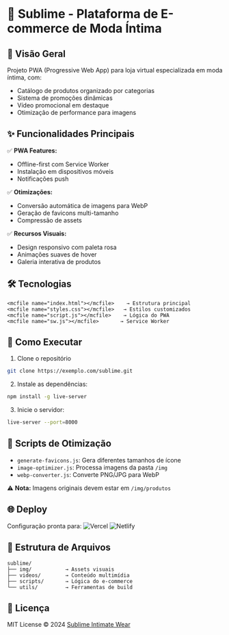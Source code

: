 # 🦋 Sublime - Plataforma de E-commerce de Moda Íntima

## 📌 Visão Geral
Projeto PWA (Progressive Web App) para loja virtual especializada em moda íntima, com:
- Catálogo de produtos organizado por categorias
- Sistema de promoções dinâmicas
- Vídeo promocional em destaque
- Otimização de performance para imagens

## ✨ Funcionalidades Principais
✅ **PWA Features:**
- Offline-first com Service Worker
- Instalação em dispositivos móveis
- Notificações push

✅ **Otimizações:**
- Conversão automática de imagens para WebP
- Geração de favicons multi-tamanho
- Compressão de assets

✅ **Recursos Visuais:**
- Design responsivo com paleta rosa
- Animações suaves de hover
- Galeria interativa de produtos

## 🛠️ Tecnologias
```
<mcfile name="index.html"></mcfile>    → Estrutura principal
<mcfile name="styles.css"></mcfile>   → Estilos customizados
<mcfile name="script.js"></mcfile>    → Lógica do PWA
<mcfile name="sw.js"></mcfile>       → Service Worker
```

## 🚀 Como Executar
1. Clone o repositório
```bash
git clone https://exemplo.com/sublime.git
```
2. Instale as dependências:
```bash
npm install -g live-server
```
3. Inicie o servidor:
```bash
live-server --port=8000
```

## 🔧 Scripts de Otimização
- `generate-favicons.js`: Gera diferentes tamanhos de ícone
- `image-optimizer.js`: Processa imagens da pasta `/img`
- `webp-converter.js`: Converte PNG/JPG para WebP

⚠️ **Nota:** Imagens originais devem estar em `/img/produtos`

## 🌐 Deploy
Configuração pronta para:
![Vercel](https://img.shields.io/badge/Deploy-Vercel-%23000000)
![Netlify](https://img.shields.io/badge/Deploy-Netlify-%2300C7B7)

## 📂 Estrutura de Arquivos
```
sublime/
├── img/           → Assets visuais
├── videos/        → Conteúdo multimídia
├── scripts/       → Lógica do e-commerce
└── utils/         → Ferramentas de build
```

## 📄 Licença
MIT License © 2024 [Sublime Intimate Wear](https://sublime.com)